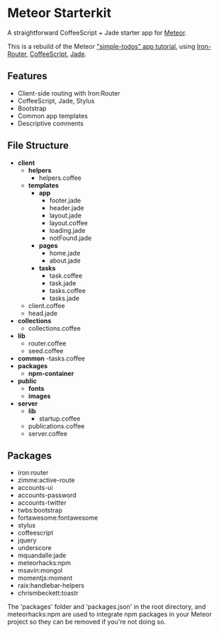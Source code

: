 # Meteor Starterkit

A straightforward CoffeeScript + Jade starter app for [Meteor](http://meteor.com).

This is a rebuild of the Meteor ["simple-todos" app tutorial](http://www.meteor.com/try), using [Iron-Router](https://github.com/EventedMind/iron-router), [CoffeeScript](http://coffeescript.org), [Jade](http://jade-lang.com/).

## Features

- Client-side routing with Iron:Router
- CoffeeScript, Jade, Stylus
- Bootstrap
- Common app templates
- Descriptive comments

## File Structure

- **client**
	- **helpers**
		- helpers.coffee
	- **templates**
		- **app**
			- footer.jade
			- header.jade
			- layout.jade
		    - layout.coffee
			- loading.jade
			- notFound.jade
		- **pages**
			- home.jade
			- about.jade
		- **tasks**
			- task.coffee
			- task.jade
			- tasks.coffee
			- tasks.jade
	- client.coffee
	- head.jade
- **collections**
	- collections.coffee
- **lib**
	- router.coffee
	- seed.coffee
- **common**
	-tasks.coffee
- **packages**
	- **npm-container**
- **public**
    - **fonts**
    - **images**
- **server**
    - **lib**
        - startup.coffee
	- publications.coffee
	- server.coffee

## Packages

- iron:router
- zimme:active-route
- accounts-ui
- accounts-password
- accounts-twitter
- twbs:bootstrap
- fortawesome:fontawesome
- stylus
- coffeescript
- jquery
- underscore
- mquandalle:jade
- meteorhacks:npm
- msavin:mongol
- momentjs:moment
- raix:handlebar-helpers
- chrismbeckett:toastr


The 'packages' folder and 'packages.json' in the root directory, and meteorhacks:npm are used to integrate npm packages in your Meteor project so they can be removed if you're not doing so.